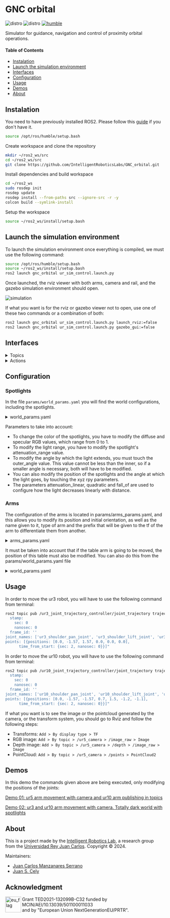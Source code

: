 # GNC orbital

![distro](https://img.shields.io/badge/Ubuntu%2022-Jammy%20Jellyfish-green)
![distro](https://img.shields.io/badge/ROS2-Humble-blue)
[![humble](https://github.com/IntelligentRoboticsLabs/GNC_orbital/actions/workflows/humble.yaml/badge.svg)](https://github.com/IntelligentRoboticsLabs/GNC_orbital/actions/workflows/humble.yaml)

Simulator for guidance, navigation and control of proximity orbital operations.

#### Table of Contents

- [Instalation](#instalation)
- [Launch the simulation environment](#launch-the-simulation-environment)
- [Interfaces](#interfaces)
- [Configuration](#configuration)
- [Usage](#usage)
- [Demos](#demos)
- [About](#about)

## Instalation

You need to have previously installed ROS2. Please follow this [guide](https://docs.ros.org/en/humble/Installation.html) if you don't have it.

```bash
source /opt/ros/humble/setup.bash
```

Create workspace and clone the repository

```bash
mkdir ~/ros2_ws/src
cd ~/ros2_ws/src
git clone https://github.com/IntelligentRoboticsLabs/GNC_orbital.git
```

Install dependencies and build workspace
```bash
cd ~/ros2_ws
sudo rosdep init
rosdep update
rosdep install --from-paths src --ignore-src -r -y
colcon build --symlink-install 
```

Setup the workspace
```bash
source ~/ros2_ws/install/setup.bash
```

## Launch the simulation environment

To launch the simulation environment once everything is compiled, we must use the following command:

```bash
source /opt/ros/humble/setup.bash
source ~/ros2_ws/install/setup.bash
ros2 launch gnc_orbital ur_sim_control.launch.py
```

Once launched, the rviz viewer with both arms, camera and rail, and the gazebo simulation environment should open.

![simulation](https://github.com/IntelligentRoboticsLabs/GNC_orbital/assets/44479765/451b97c9-ce72-4c17-8f82-575c2d83de9f)

If what you want is for the rviz or gazebo viewer not to open, use one of these two commands or a combination of both:

```bash
ros2 launch gnc_orbital ur_sim_control.launch.py launch_rviz:=false
ros2 launch gnc_orbital ur_sim_control.launch.py gazebo_gui:=false
```

## Interfaces

<details>
<summary>Topics</summary>

Once the simulation is launched, you can use the `ros2 topic list` command to obtain the following result:

```bash
/clicked_point
/clock
/dynamic_joint_states
/goal_pose
/initialpose
/joint_state_broadcaster/transition_event
/joint_states
/parameter_events
/performance_metrics
/robot_description
/rosout
/tf
/tf_static
/ur10_camera/camera_info
/ur10_camera/depth/camera_info
/ur10_camera/depth/image_raw
/ur10_camera/depth/image_raw/compressed
/ur10_camera/depth/image_raw/compressedDepth
/ur10_camera/depth/image_raw/theora
/ur10_camera/image_raw
/ur10_camera/image_raw/compressed
/ur10_camera/image_raw/compressedDepth
/ur10_camera/image_raw/theora
/ur10_camera/points
/ur10_joint_state_broadcaster/transition_event
/ur10_joint_trajectory_controller/controller_state
/ur10_joint_trajectory_controller/joint_trajectory
/ur10_joint_trajectory_controller/state
/ur10_joint_trajectory_controller/transition_event
/ur3_joint_state_broadcaster/transition_event
/ur3_joint_trajectory_controller/controller_state
/ur3_joint_trajectory_controller/joint_trajectory
/ur3_joint_trajectory_controller/state
/ur3_joint_trajectory_controller/transition_event
```

You have the topics for each of the robots, where you can see the status of each of the joints of each arm, or the image from the camera that the ur10 has. Additionally, you will be able to see all the transforms in /tf or /tf_static

</details>

<details>
<summary>Actions</summary>

Once the simulation is launched, you can use the `ros2 action list` command to obtain the following result:

```bash
/ur10_joint_trajectory_controller/follow_joint_trajectory
/ur3_joint_trajectory_controller/follow_joint_trajectory
```

These are the actions that moveit2 will use to be able to move the arms

</details>

## Configuration
### Spotlights
In the file `params/world_params.yaml` you will find the world configurations, including the spotlights.

<details>
<summary>world_params.yaml</summary>
  
```yaml
# Spotlight 1
## Pose
spot1_x_light: 0.0
spot1_y_light: 0.0
spot1_z_light: 1.2
spot1_roll_light: 0.0
spot1_pitch_light: 1.56
spot1_yaw_light: 0.78

## Diffuse
spot1_R_light: 1
spot1_G_light: 1
spot1_B_light: 1
spot1_opacity_light: 1.0

## Specular
spot1_specular_R: 1
spot1_specular_G: 1
spot1_specular_B: 1
spot1_specular_opacity: 1.0

## Attenuation
spot1_attenuation_range: 30
spot1_attenuation_linear: 1
spot1_quadratic: 0.001

## Spot
spot1_inner_angle: 0.1
spot1_outer_angle: 0.2
spot1_fall_off: 0.5


# Spotlight 2
## Pose
spot2_x_light: -2.0
spot2_y_light: 0.0
spot2_z_light: 1.2
spot2_roll_light: 0.0
spot2_pitch_light: 1.56
spot2_yaw_light: 2.53

## Diffuse
spot2_R_light: 1
spot2_G_light: 1
spot2_B_light: 1
spot2_opacity_light: 1.0

## Specular
spot2_specular_R: 1
spot2_specular_G: 1
spot2_specular_B: 1
spot2_specular_opacity: 1.0

## Attenuation
spot2_attenuation_range: 30
spot2_attenuation_linear: 1
spot2_quadratic: 0.001

## Spot
spot2_inner_angle: 0.1
spot2_outer_angle: 0.2
spot2_fall_off: 0.5
```
</details>

Parameters to take into account:
- To change the color of the spotlights, you have to modify the diffuse and specular RGB values, which range from 0 to 1.
- To modify the light range, you have to modify the spotlight's attenuation_range value.
- To modify the angle by which the light extends, you must touch the outer_angle value. This value cannot be less than the inner, so if a smaller angle is necessary, both will have to be modified.
- You can also modify the position of the spotlights and the angle at which the light goes, by touching the xyz rpy parameters.
- The parameters attenuation_linear, quadratic and fall_of are used to configure how the light decreases linearly with distance.
  
### Arms
The configuration of the arms is located in params/arms_params.yaml, and this allows you to modify its position and initial orientation, as well as the name given to it, type of arm and the prefix that will be given to the tf of the arm to differentiate them from another.

<details>
<summary>arms_params.yaml</summary>
  
```yaml
gnc_orbital:
  arm1:
    name: ur3
    type: ur3
    tf_prefix: ur3_
    position: [-2.4, -1.6, 0.73]
    orientation: [0, 0, 0]
  arm2:
    name: ur10
    type: ur10
    tf_prefix: ur10_
    position: [0, -2.89, 1]
    orientation: [-1.56, 0, 0]
```
</details>

It must be taken into account that if the table arm is going to be moved, the position of this table must also be modified. You can also do this from the params/world_params.yaml file

<details>
<summary>world_params.yaml</summary>
  
```yaml
# UR 5 Table
## Pose
x_table: -2.6
y_table: -1.1
z_table: 0.35
roll_table: 0.0
pitch_table: 0.0
yaw_table: 1.56

## Size
length_table: 1.2
width_table: 0.6
height_table: 0.73
```
</details>

## Usage
In order to move the ur3 robot, you will have to use the following command from terminal:

```bash
ros2 topic pub /ur3_joint_trajectory_controller/joint_trajectory trajectory_msgs/msg/JointTrajectory "header: 
  stamp:
    sec: 0
    nanosec: 0
  frame_id: ''
joint_names: ['ur3_shoulder_pan_joint', 'ur3_shoulder_lift_joint', 'ur3_elbow_joint', 'ur3_wrist_1_joint', 'ur3_wrist_2_joint', 'ur3_wrist_3_joint']
points: [{positions: [0.0, -1.57, 1.57, 0.0, 0.0, 0.0],
      time_from_start: {sec: 2, nanosec: 0}}]"
```

In order to move the ur10 robot, you will have to use the following command from terminal:

```bash
ros2 topic pub /ur10_joint_trajectory_controller/joint_trajectory trajectory_msgs/msg/JointTrajectory "header: 
  stamp:
    sec: 0
    nanosec: 0
  frame_id: ''
joint_names: ['ur10_shoulder_pan_joint', 'ur10_shoulder_lift_joint', 'ur10_elbow_joint', 'ur10_wrist_1_joint', 'ur10_wrist_2_joint', 'ur10_wrist_3_joint', 'ur10_rail_joint']
points: [{positions: [0.0, -1.57, -1.57, 0.7, 1.5, -1.2, -1.1],
      time_from_start: {sec: 2, nanosec: 0}}]"
```

If what you want is to see the image or the pointcloud generated by the camera, or the transform system, you should go to Rviz and follow the following steps:
- Transforms: `Add > By display type > TF`
- RGB image: `Add > By topic > /ur5_camera > /image_raw > Image`
- Depth image: `Add > By topic > /ur5_camera > /depth > /image_raw > Image`
- PointCloud: `Add > By topic > /ur5_camera > /points > PointCloud2`

## Demos
In this demo the commands given above are being executed, only modifying the positions of the joints:

[Demo 01: ur5 arm movement with camera and ur10 arm publishing in topics](https://github.com/IntelligentRoboticsLabs/GNC_orbital/assets/44479765/b95b3e50-8d5f-4296-9769-043cdaa1f76b)

[Demo 02: ur3 and ur10 arm movement with camera. Totally dark world with spotlights](https://github.com/IntelligentRoboticsLabs/GNC_orbital/assets/44479765/e13574ec-540a-47cf-b334-20a12cc766e9)


## About
This is a project made by the [Intelligent Robotics Lab], a research group from the [Universidad Rey Juan Carlos].
Copyright &copy; 2024.

Maintainers:

* [Juan Carlos Manzanares Serrano]
* [Juan S. Cely]

[Universidad Rey Juan Carlos]: https://www.urjc.es/
[Intelligent Robotics Lab]: https://intelligentroboticslab.gsyc.urjc.es/
[Juan Carlos Manzanares Serrano]: https://github.com/Juancams
[Juan S. Cely]: https://github.com/juanscelyg


## Acknowledgment
<img src="http://rosin-project.eu/wp-content/uploads/rosin_eu_flag.jpg"
     alt="eu_flag" height="50" align="left" >  

Grant TED2021-132099B-C32 funded by MCIN/AEI/10.13039/501100011033   
and by "European Union NextGenerationEU/PRTR".

